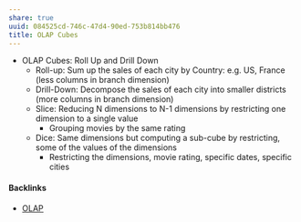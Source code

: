 ```yaml
---
share: true
uuid: 084525cd-746c-47d4-90ed-753b814bb476
title: OLAP Cubes
---
```

* OLAP Cubes: Roll Up and Drill Down
  * Roll-up: Sum up the sales of each city by Country: e.g. US, France (less columns in branch dimension)
  * Drill-Down: Decompose the sales of each city into smaller districts (more columns in branch dimension)
  * Slice: Reducing N dimensions to N-1 dimensions by restricting one dimension to a single value
    * Grouping movies by the same rating
  * Dice: Same dimensions but computing a sub-cube by restricting, some of the values of the dimensions
    * Restricting the dimensions, movie rating, specific dates, specific cities



#### Backlinks

* [OLAP](/515a019e-5333-4996-956c-d4661cd215c8)